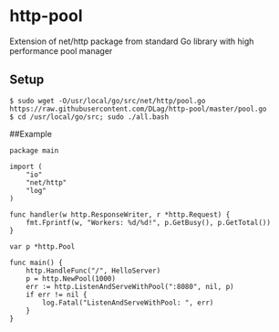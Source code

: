 # http-pool
Extension of net/http package from standard Go library with high performance pool manager
## Setup
```
$ sudo wget -O/usr/local/go/src/net/http/pool.go https://raw.githubusercontent.com/DLag/http-pool/master/pool.go
$ cd /usr/local/go/src; sudo ./all.bash
```
##Example
```
package main

import (
	"io"
	"net/http"
	"log"
)

func handler(w http.ResponseWriter, r *http.Request) {
	fmt.Fprintf(w, "Workers: %d/%d!", p.GetBusy(), p.GetTotal())
}

var p *http.Pool

func main() {
	http.HandleFunc("/", HelloServer)
	p = http.NewPool(1000)
	err := http.ListenAndServeWithPool(":8080", nil, p)
	if err != nil {
		log.Fatal("ListenAndServeWithPool: ", err)
	}
}
```
